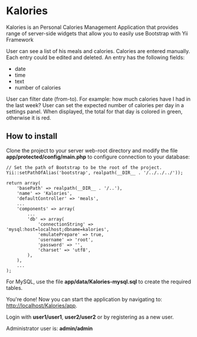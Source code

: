 # Kalories
Kalories is an Personal Calories Management Application that provides range of server-side widgets that allow you to easily use Bootstrap with Yii Framework

User can see a list of his meals and calories.
Calories are entered manually.
Each entry could be edited and deleted.
An entry has the following fields:
- date
- time
- text
- number of calories

User can filter date (from-to).
For example: how much calories have I had in the last week?
User can set the expected number of calories per day in a settings panel.
When displayed, the total for that day is colored in green, otherwise it is red.

## How to install

Clone the project to your server web-root directory and modify the file **app/protected/config/main.php** to configure connection to your database:

~~~
// Set the path of Bootstrap to be the root of the project.
Yii::setPathOfAlias('bootstrap', realpath(__DIR__ . '/../../../'));

return array(
    'basePath' => realpath(__DIR__ . '/..'),
    'name' => 'Kalories',
    'defaultController' => 'meals',
    ...
    'components' => array(
        ...        
        'db' => array(
            'connectionString' => 'mysql:host=localhost;dbname=kalories',
            'emulatePrepare' => true,
            'username' => 'root',
            'password' => '',
            'charset' => 'utf8',
        ),
    ),
    ...
);
~~~

For MySQL, use the file **app/data/Kalories-mysql.sql** to create the required tables.

You're done! Now you can start the application by navigating to: [http://localhost/Kalories/app](http://localhost/Kalories/app).

Login with **user1/user1**, **user2/user2** or by registering as a new user.

Administrator user is: **admin/admin**
